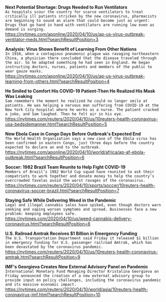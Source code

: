 **Next Potential Shortage: Drugs Needed to Run Ventilators**\
`As hospitals scour the country for scarce ventilators to treat critically ill patients stricken by the new coronavirus, pharmacists are beginning to sound an alarm that could become just as urgent: Drugs that go hand in hand with ventilators are running low even as demand is surging.`\
https://nytimes.com/aponline/2020/04/10/us/ap-us-virus-outbreak-ventilator-meds.html?searchResultPosition=3

**Analysis: Virus Shows Benefit of Learning From Other Nations**\
`In 1910, when a contagious pneumonic plague was ravaging northeastern China, a physician there concluded that the disease traveled through the air. So he adapted something he had seen in England. He began instructing doctors, nurses, patients and members of the public to wear gauze masks.`\
https://nytimes.com/aponline/2020/04/10/us/ap-us-virus-outbreak-learning-from-others.html?searchResultPosition=4

**He Smiled to Comfort His COVID-19 Patient-Then He Realized His Mask Was Leaking**\
`Sam remembers the moment he realized he could no longer smile at patients. He was helping a nervous man suffering from COVID-19 at the New York City hospital where he works as a nurse. The patient cracked a joke, and Sam laughed. Then he felt air in his eye.`\
https://nytimes.com/reuters/2020/04/10/us/10reuters-health-coronavirus-usa-bedsidemanner.html?searchResultPosition=5

**New Ebola Case in Congo Days Before Outbreak's Expected End**\
`The World Health Organization says a new case of the Ebola virus has been confirmed in eastern Congo, just three days before the country expected to declare an end to the outbreak. `\
https://nytimes.com/aponline/2020/04/10/world/africa/ap-af-ebola-outbreak.html?searchResultPosition=6

**Soccer: 1982 Brazil Team Reunite to Help Fight COVID-19**\
`Members of Brazil’s 1982 World Cup squad have reunited to ask their compatriots to work together and donate money to help the country’s overcrowded favelas avoid the worst ravages of the coronavirus.`\
https://nytimes.com/reuters/2020/04/10/sports/soccer/10reuters-health-coronavirus-soccer-brazil.html?searchResultPosition=7

**Staying Safe While Delivering Weed in the Pandemic**\
`Legal and illegal cannabis sales have spiked, even though doctors warn smoking and vaping worsen symptoms and spread. Businesses face a new problem: keeping employees safe.`\
https://nytimes.com/2020/04/10/us/weed-cannabis-delivery-coronavirus.html?searchResultPosition=8

**U.S. Railroad Amtrak Receives $1 Billion in Emergency Funding**\
`The U.S. Transportation Department said Friday it released $1 billion in emergency funding for U.S. passenger railroad Amtrak, which has been devastated by the coronavirus pandemic.`\
https://nytimes.com/reuters/2020/04/10/us/10reuters-health-coronavirus-amtrak.html?searchResultPosition=9

**IMF's Georgieva Creates New External Advisory Panel on Pandemic**\
`International Monetary Fund Managing Director Kristalina Georgieva on Friday announced the creation of a new external advisory group to provide input on policy challenges, including the coronavirus pandemic and its massive economic impact.`\
https://nytimes.com/reuters/2020/04/10/world/asia/10reuters-health-coronavirus-imf.html?searchResultPosition=10


